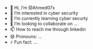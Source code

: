 - 👋 Hi, I’m @Ahmed07x
- 👀 I’m interested in cyber security
- 🌱 I’m currently learning cyber securty
- 💞️ I’m looking to collaborate on ...
- 📫 How to reach me through linkedin
- 😄 Pronouns: ...
- ⚡ Fun fact: ...

<!---
Ahmed07x/Ahmed07x is a ✨ special ✨ repository because its `README.md` (this file) appears on your GitHub profile.
You can click the Preview link to take a look at your changes.
--->
